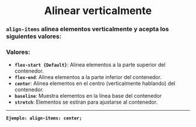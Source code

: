 <div align="center">

# Alinear verticalmente

</div>

### **``align-items``** alinea elementos verticalmente y acepta los siguientes valores:

### Valores:
-  **``flex-start {Default}``**: Alinea elementos a la parte superior del contenedor.
-  **``flex-end``**: Alinea elementos a la parte inferior del contenedor.
-  **``center``**: Alinea elementos en el centro (verticalmente hablando) del contenedor.
-  **``baseline``**: Muestra elementos en la línea base del contenedor
-  **``stretch``**: Elementos se estiran para ajustarse al contenedor.
---
**``Ejemplo: align-items: center;``**